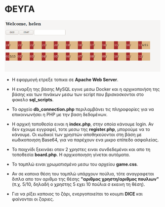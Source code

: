 # ΦΕΥΓΑ

![FEUGA](./images/feuga.png?raw=true)

- Η εφαρμογή ετρεξε τοπικα σε **Apache Web Server**.
- Η εναρξη της βάσης MySQL εγινε μεσω Docker και η αρχικοποιήση της βάσης και των πινάκων μεσω των script που βρισκοσκονται στο φακελο **sql_scripts**.

- Το αρχείο **db_connection.php** περιλαμβάνει τις πληροφορίες για να επικοινωνήσει η PHP με την βαση δεδομένων.

- Η αρχική τοποθεσία ειναι η **index.php**, στην οποία κάνουμε login. Αν δεν εχουμε εγγραφεί, τοτε μεσω της **register.php**, μπορούμε να το κάνουμε. Οι κωδικοί των χρηστών αποθηκεύονται στη βάση με κωδικοποιηση Base64, για να παρέχουν ενα μικρο επίπεδο ασφαλείας.

- Το παιχνίδι ξεκινάει οταν 2 χρηστες ειναι συνδεδεμένοι και απο τη τοποθεσία **board.php**. H αρχικοποιηση γίνεται αυτόματα.

- Το ταμπλώ ειναι χρωματισμένο μεσω του αρχείου **game.css**.

- Αν σε καποια θέση του ταμπλώ υπάρχουν πούλια, τότε αναγραφεται διπλα απο τον αριθμο της θέσης **"αριθμος χρηστη/αριθμος πουλιων"** (π.χ. 5/10, δηλαδή ο χρηστης 5 εχει 10 πούλια σ εκεινη τη θέση).

- Για να ρίξει καποιος το ζάρι, ενεργοποιείται το κουμπι **DICE** και φαίνονται οι ζαριες.

